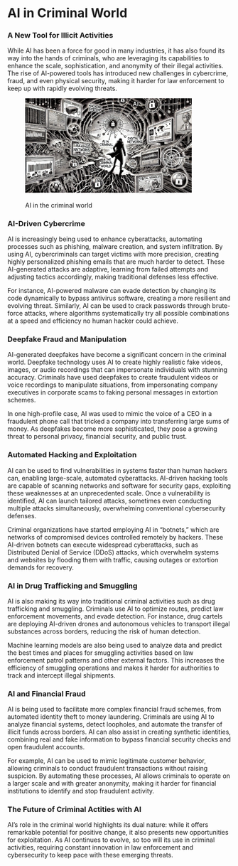 # AI in Criminal World

### A New Tool for Illicit Activities

While AI has been a force for good in many industries, it has also found its way into the hands of criminals, who are leveraging its capabilities to enhance the scale, sophistication, and anonymity of their illegal activities. The rise of AI-powered tools has introduced new challenges in cybercrime, fraud, and even physical security, making it harder for law enforcement to keep up with rapidly evolving threats.

<div align="left"><figure><img src="../../.gitbook/assets/image (2) (1) (1) (1) (1) (1) (1) (1) (1) (1) (1).png" alt="" width="375"><figcaption><p>AI in the criminal world</p></figcaption></figure></div>

### AI-Driven Cybercrime

AI is increasingly being used to enhance cyberattacks, automating processes such as phishing, malware creation, and system infiltration. By using AI, cybercriminals can target victims with more precision, creating highly personalized phishing emails that are much harder to detect. These AI-generated attacks are adaptive, learning from failed attempts and adjusting tactics accordingly, making traditional defenses less effective.

For instance, AI-powered malware can evade detection by changing its code dynamically to bypass antivirus software, creating a more resilient and evolving threat. Similarly, AI can be used to crack passwords through brute-force attacks, where algorithms systematically try all possible combinations at a speed and efficiency no human hacker could achieve.

### Deepfake Fraud and Manipulation

AI-generated deepfakes have become a significant concern in the criminal world. Deepfake technology uses AI to create highly realistic fake videos, images, or audio recordings that can impersonate individuals with stunning accuracy. Criminals have used deepfakes to create fraudulent videos or voice recordings to manipulate situations, from impersonating company executives in corporate scams to faking personal messages in extortion schemes.

In one high-profile case, AI was used to mimic the voice of a CEO in a fraudulent phone call that tricked a company into transferring large sums of money. As deepfakes become more sophisticated, they pose a growing threat to personal privacy, financial security, and public trust.

### Automated Hacking and Exploitation

AI can be used to find vulnerabilities in systems faster than human hackers can, enabling large-scale, automated cyberattacks. AI-driven hacking tools are capable of scanning networks and software for security gaps, exploiting these weaknesses at an unprecedented scale. Once a vulnerability is identified, AI can launch tailored attacks, sometimes even conducting multiple attacks simultaneously, overwhelming conventional cybersecurity defenses.

Criminal organizations have started employing AI in “botnets,” which are networks of compromised devices controlled remotely by hackers. These AI-driven botnets can execute widespread cyberattacks, such as Distributed Denial of Service (DDoS) attacks, which overwhelm systems and websites by flooding them with traffic, causing outages or extortion demands for recovery.

### AI in Drug Trafficking and Smuggling

AI is also making its way into traditional criminal activities such as drug trafficking and smuggling. Criminals use AI to optimize routes, predict law enforcement movements, and evade detection. For instance, drug cartels are deploying AI-driven drones and autonomous vehicles to transport illegal substances across borders, reducing the risk of human detection.

Machine learning models are also being used to analyze data and predict the best times and places for smuggling activities based on law enforcement patrol patterns and other external factors. This increases the efficiency of smuggling operations and makes it harder for authorities to track and intercept illegal shipments.

### AI and Financial Fraud

AI is being used to facilitate more complex financial fraud schemes, from automated identity theft to money laundering. Criminals are using AI to analyze financial systems, detect loopholes, and automate the transfer of illicit funds across borders. AI can also assist in creating synthetic identities, combining real and fake information to bypass financial security checks and open fraudulent accounts.

For example, AI can be used to mimic legitimate customer behavior, allowing criminals to conduct fraudulent transactions without raising suspicion. By automating these processes, AI allows criminals to operate on a larger scale and with greater anonymity, making it harder for financial institutions to identify and stop fraudulent activity.

### The Future of Criminal Actities with AI

AI’s role in the criminal world highlights its dual nature: while it offers remarkable potential for positive change, it also presents new opportunities for exploitation. As AI continues to evolve, so too will its use in criminal activities, requiring constant innovation in law enforcement and cybersecurity to keep pace with these emerging threats.
